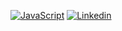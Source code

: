 [![JavaScript](https://img.shields.io/badge/react-v6.14.7-red?style=for-the-badge&logo=react)](https://www.react.org)
[![Linkedin](https://img.shields.io/badge/Linkedin-Sanskar%20Gupta-blue?style=for-the-badge&logo=linkedin)](https://www.linkedin.com/in/sanskar-gupta-0354b21b7/)
